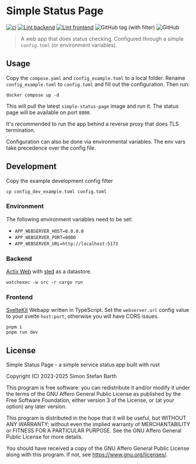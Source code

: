 # Simple Status Page

[![ci](https://img.shields.io/github/actions/workflow/status/data5tream/simple-status-page/ci.yml?style=for-the-badge)](https://github.com/Data5tream/simple-status-page/actions/workflows/ci.yml)
[![Lint backend](https://img.shields.io/github/actions/workflow/status/data5tream/simple-status-page/lint-backend.yml?style=for-the-badge)](https://github.com/Data5tream/simple-status-page/actions/workflows/lint-backend.yml)
[![Lint frontend](https://img.shields.io/github/actions/workflow/status/data5tream/simple-status-page/lint-frontend.yml?style=for-the-badge)](https://github.com/Data5tream/simple-status-page/actions/workflows/lint-frontend.yml)
![GitHub tag (with filter)](https://img.shields.io/github/v/tag/data5tream/simple-status-page?style=for-the-badge)
![GitHub](https://img.shields.io/github/license/data5tream/simple-status-page?style=for-the-badge&color=blue)


> A web app that does status checking. Configured through a simple `config.toml` (or environment variables).

## Usage

Copy the `compose.yaml` and `config_example.toml` to a local folder. Rename `config_example.toml` to `config.toml`
and fill out the configuration. Then run:

```shell
docker compose up -d
```

This will pull the latest `simple-status-page` image and run it. The status page will be available on port
`8000`.

It's recommended to run the app behind a reverse proxy that does TLS termination.

Configuration can also be done via environmental variables. The env vars take precedence over the config file.

## Development

Copy the example development config filter

```shell
cp config_dev_example.toml config.toml
```

### Environment

The following environment variables need to be set:

- `APP_WEBSERVER_HOST=0.0.0.0`
- `APP_WEBSERVER_PORT=8000`
- `APP_WEBSERVER_URL=http://localhost:5173`

### Backend

[Actix Web](https://actix.rs/) with [sled](https://sled.rs/) as a datastore.

```shell
watchexec -w src -r cargo run
```

### Frontend

[SvelteKit](https://kit.svelte.dev/) Webapp written in TypeScript. Set the `webserver.url` config value to your svelte
`host:port`, otherwise you will have CORS issues.

```shell
pnpm i
pnpm run dev
```

## License

Simple Status Page - a simple service status app built with rust

Copyright (C) 2023-2025  Simon Stefan Barth

This program is free software: you can redistribute it and/or modify
it under the terms of the GNU Affero General Public License as published
by the Free Software Foundation, either version 3 of the License, or
(at your option) any later version.

This program is distributed in the hope that it will be useful,
but WITHOUT ANY WARRANTY; without even the implied warranty of
MERCHANTABILITY or FITNESS FOR A PARTICULAR PURPOSE.  See the
GNU Affero General Public License for more details.

You should have received a copy of the GNU Affero General Public License
along with this program.  If not, see <https://www.gnu.org/licenses/>.
